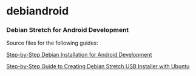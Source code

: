 # debiandroid
### Debian Stretch for Android Development ###

Source files for the following guides:


<a href="https://anddevw.com/debian%20for%20android%20development/debian-for-android-development/">Step-by-Step Debian Installation for Android Development</a>

<a href="https://anddevw.com/how-to-leave-ubuntu-for-debian/">
Step-by-Step Guide to Creating Debian Stretch USB Installer with Ubuntu</a>  




